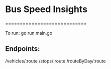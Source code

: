 # Bus Speed Insights

============================

To run: go run main.go

## Endpoints:

/vehicles/:route
/stops/:route
/routeByDay/:route